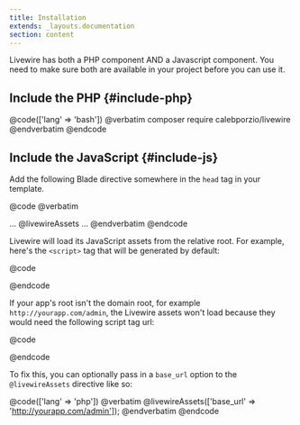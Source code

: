 ```yaml
---
title: Installation
extends: _layouts.documentation
section: content
---
```


Livewire has both a PHP component AND a Javascript component. You need to make sure both are available in your project before you can use it.

## Include the PHP {#include-php}
@code(['lang' => 'bash'])
@verbatim
composer require calebporzio/livewire
@endverbatim
@endcode

## Include the JavaScript {#include-js}
Add the following Blade directive somewhere in the `head` tag in your template.

@code
@verbatim
<head>
    ...
    @livewireAssets
</head>
<body>
    ...
</body>
</html>
@endverbatim
@endcode

Livewire will load its JavaScript assets from the relative root. For example, here's the `<script>` tag that will be generated by default:

@code
<script src="/livewire/livewire.js?id=123456789" defer></script>
@endcode

If your app's root isn't the domain root, for example `http://yourapp.com/admin`, the Livewire assets won't load because they would need the following script tag url:

@code
<script src="http://yourapp.com/admin/livewire/livewire.js?id=123456789" defer></script>
@endcode

To fix this, you can optionally pass in a `base_url` option to the `@livewireAssets` directive like so:

@code(['lang' => 'php'])
@verbatim
@livewireAssets(['base_url' => 'http://yourapp.com/admin']);
@endverbatim
@endcode
